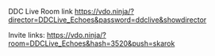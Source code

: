
DDC Live Room link
https://vdo.ninja/?director=DDCLive_Echoes&password=ddclive&showdirector

Invite links:
https://vdo.ninja/?room=DDCLive_Echoes&hash=3520&push=skarok